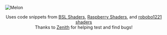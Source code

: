 ![Melon](https://raw.githubusercontent.com/juniebyte/MelonShaders/master/melonpromo.png)

<p align="center">
Uses code snippets from <a href="https://bitslablab.com/">BSL Shaders</a>, <a href="https://rutherin.netlify.app">Raspberry Shaders</a>, and <a href="https://github.com/robobo1221/robobo1221Shaders">robobo1221 shaders</a>
<br>
Thanks to <a href="https://zencorner.xyz/">Zenith</a> for helping test and find bugs!
</p>
